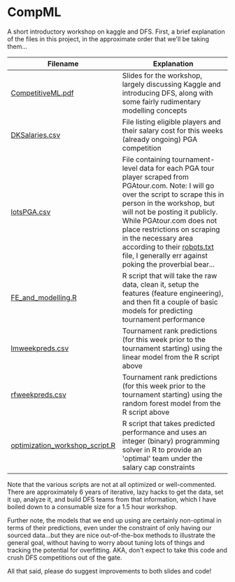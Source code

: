 # CompML
A short introductory workshop on kaggle and DFS. First, a brief explanation of the files in this project, in the approximate order that we'll be taking them...



|Filename |Explanation |
|-------|-------|
|[CompetitiveML.pdf](CompetitiveML.pdf)  | Slides for the workshop, largely discussing Kaggle and introducing DFS, along with some fairly rudimentary modelling concepts |
|[DKSalaries.csv](DKSalaries.csv)  | File listing eligible players and their salary cost for this weeks (already ongoing) PGA competition |
|[lotsPGA.csv](lotsPGA.csv)| File containing tournament-level data for each PGA tour player scraped from PGAtour.com. Note: I will go over the script to scrape this in person in the workshop, but will not be posting it publicly. While PGAtour.com does not place restrictions on scraping in the necessary area according to their [robots.txt](https://www.pgatour.com/robots.txt) file, I generally err against poking the proverbial bear... |
|[FE_and_modelling.R](FE_and_modelling.R)| R script that will take the raw data, clean it, setup the features (feature engineering), and then fit a couple of basic models for predicting tournament performance |
|[lmweekpreds.csv](lmweekpreds.csv)| Tournament rank predictions (for this week prior to the tournament starting) using the linear model from the R script above |
|[rfweekpreds.csv](lmweekpreds.csv)| Tournament rank predictions (for this week prior to the tournament starting) using the random forest model from the R script above |
|[optimization_workshop_script.R](optimization_workshop_script.R)| R script that takes predicted performance and uses an integer (binary) programming solver in R to provide an 'optimal' team under the salary cap constraints|


Note that the various scripts are not at all optimized or well-commented. There are approximately 6 years of iterative, lazy hacks to get the data, set it up, analyze it, and build DFS teams from that information, which I have boiled down to a consumable size for a 1.5 hour workshop.

Further note, the models that we end up using are certainly non-optimal in terms of their predictions, even under the constraint of only having our sourced data...but they are nice out-of-the-box methods to illustrate the general goal, without having to worry about tuning lots of things and tracking the potential for overfitting. AKA, don't expect to take this code and crush DFS competitions out of the gate.

All that said, please do suggest improvements to both slides and code!

